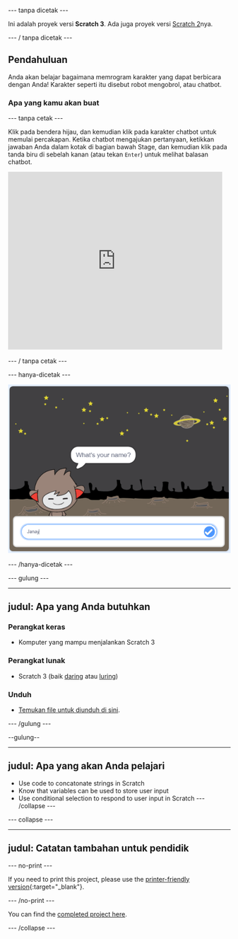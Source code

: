 \--- tanpa dicetak \---

Ini adalah proyek versi **Scratch 3**. Ada juga proyek versi [Scratch 2](https://projects.raspberrypi.org/en/projects/chatbot-scratch2)nya.

\--- / tanpa dicetak \---

## Pendahuluan

Anda akan belajar bagaimana memrogram karakter yang dapat berbicara dengan Anda! Karakter seperti itu disebut robot mengobrol, atau chatbot.

### Apa yang kamu akan buat

\--- tanpa cetak \---

Klik pada bendera hijau, dan kemudian klik pada karakter chatbot untuk memulai percakapan. Ketika chatbot mengajukan pertanyaan, ketikkan jawaban Anda dalam kotak di bagian bawah Stage, dan kemudian klik pada tanda biru di sebelah kanan (atau tekan `Enter`) untuk melihat balasan chatbot.

<div class="scratch-preview">
  <iframe allowtransparency="true" width="485" height="402" src="https://scratch.mit.edu/projects/embed/248864190/?autostart=false" 
  frameborder="0" scrolling="no"></iframe>
</div>

\--- / tanpa cetak \---

\--- hanya-dicetak \---

![menyelesaikan proyek](images/chatbot-preview.png)

\--- /hanya-dicetak \---

\--- gulung \---

* * *

## judul: Apa yang Anda butuhkan

### Perangkat keras

- Komputer yang mampu menjalankan Scratch 3

### Perangkat lunak

- Scratch 3 (baik [daring](https://rpf.io/scratchon) atau [luring](https://rpf.io/scratchoff))

### Unduh

- [Temukan file untuk diunduh di sini](http://rpf.io/p/en/chatbot-go).

\--- /gulung \---

--gulung--

* * *

## judul: Apa yang akan Anda pelajari

- Use code to concatonate strings in Scratch
- Know that variables can be used to store user input
- Use conditional selection to respond to user input in Scratch \--- /collapse \---

\--- collapse \---

* * *

## judul: Catatan tambahan untuk pendidik

\--- no-print \---

If you need to print this project, please use the [printer-friendly version](https://projects.raspberrypi.org/en/projects/chatbot/print){:target="_blank"}.

\--- /no-print \---

You can find the [completed project here](http://rpf.io/p/en/chatbot-get).

\--- /collapse \---